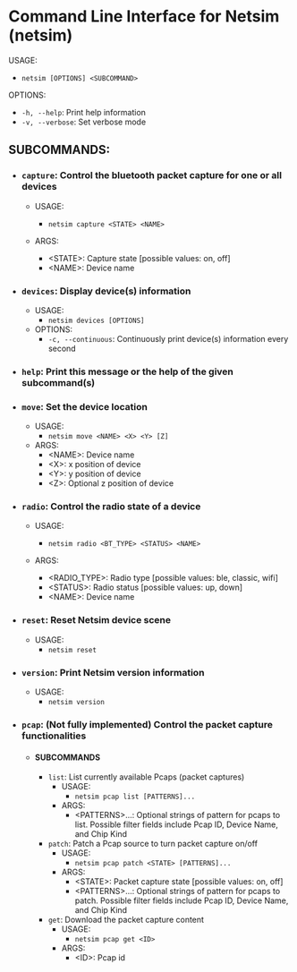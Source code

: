 # Command Line Interface for Netsim (netsim)

USAGE:
* `netsim [OPTIONS] <SUBCOMMAND>`

OPTIONS:
* `-h, --help`:    Print help information
* `-v, --verbose`: Set verbose mode


## SUBCOMMANDS:
* ### `capture`:    Control the bluetooth packet capture for one or all devices
    * USAGE:
        * `netsim capture <STATE> <NAME>`

    * ARGS:
        * \<STATE\>:     Capture state [possible values: on, off]
        * \<NAME\>:      Device name
* ### `devices`:    Display device(s) information
    * USAGE:
        * `netsim devices [OPTIONS]`
    * OPTIONS:
        * `-c, --continuous`:    Continuously print device(s) information every second
* ### `help`:       Print this message or the help of the given subcommand(s)
* ### `move`:       Set the device location
    * USAGE:
        * `netsim move <NAME> <X> <Y> [Z]`
    * ARGS:
        * \<NAME\>:      Device name
        * \<X\>:         x position of device
        * \<Y\>:         y position of device
        * \<Z\>:         Optional z position of device
* ### `radio`:      Control the radio state of a device
    * USAGE:
        * `netsim radio <BT_TYPE> <STATUS> <NAME>`

    * ARGS:
        * \<RADIO_TYPE\>:    Radio type [possible values: ble, classic, wifi]
        * \<STATUS\>:        Radio status [possible values: up, down]
        * \<NAME\>:          Device name
* ### `reset`:      Reset Netsim device scene
    * USAGE:
        * `netsim reset`
* ### `version`:    Print Netsim version information
    * USAGE:
        * `netsim version`
* ### `pcap`:       (Not fully implemented)  Control the packet capture functionalities
    * #### SUBCOMMANDS
        * `list`:   List currently available Pcaps (packet captures)
            * USAGE:
                * `netsim pcap list [PATTERNS]...`
            * ARGS:
                * \<PATTERNS\>...:  Optional strings of pattern for pcaps to list. Possible filter fields
                                    include Pcap ID, Device Name, and Chip Kind
        * `patch`:  Patch a Pcap source to turn packet capture on/off
            * USAGE:
                * `netsim pcap patch <STATE> [PATTERNS]...`
            * ARGS:
                * \<STATE\>:        Packet capture state [possible values: on, off]
                * \<PATTERNS\>...:  Optional strings of pattern for pcaps to patch. Possible filter fields
                                    include Pcap ID, Device Name, and Chip Kind
        * `get`:    Download the packet capture content
            * USAGE:
                * `netsim pcap get <ID>`
            * ARGS:
                * \<ID\>:        Pcap id
